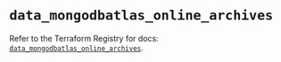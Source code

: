 # `data_mongodbatlas_online_archives`

Refer to the Terraform Registry for docs: [`data_mongodbatlas_online_archives`](https://registry.terraform.io/providers/mongodb/mongodbatlas/1.37.0/docs/data-sources/online_archives).
